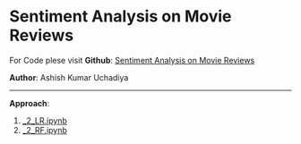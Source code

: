 # Sentiment Analysis on Movie Reviews

For Code plese visit **Github**: [Sentiment Analysis on Movie Reviews](https://github.com/akuresonite/Sentiment-Analysis-on-Movie-Reviews)

**Author**:  Ashish Kumar Uchadiya

---

**Approach**: 
1. [_2_LR.ipynb](https://github.com/akuresonite/Sentiment-Analysis-on-Movie-Reviews/blob/main/_2_LR.ipynb)
2. [_2_RF.ipynb](https://github.com/akuresonite/Sentiment-Analysis-on-Movie-Reviews/blob/main/_3_RF.ipynb)
